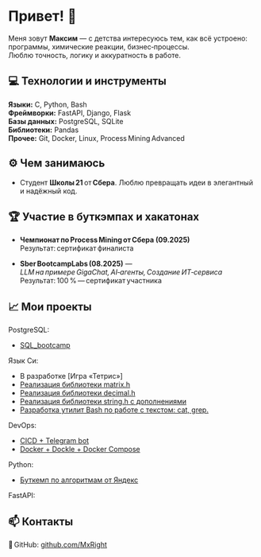 # Привет! 👋

Меня зовут **Максим** — с детства интересуюсь тем, как всё устроено: программы, химические реакции, бизнес‑процессы.  
Люблю точность, логику и аккуратность в работе.  

## 💻 Технологии и инструменты
**Языки:** C, Python, Bash  
**Фреймворки:** FastAPI, Django, Flask  
**Базы данных:** PostgreSQL, SQLite  
**Библиотеки:** Pandas  
**Прочее:** Git, Docker, Linux, Process Mining Advanced  

## ⚙️ Чем занимаюсь
- Студент **Школы 21** от **Сбера**. Люблю превращать идеи в элегантный и надёжный код.

## 🏆 Участие в буткэмпах и хакатонах

- **Чемпионат по Process Mining от Сбера (09.2025)**  
  Результат: сертификат финалиста

- **Sber BootcampLabs (08.2025)** — *LLM на примере GigaChat, AI‑агенты, Создание ИТ‑сервиса*  
  Результат: 100 % — сертификат участника  



## 📈 Мои проекты

PostgreSQL:
* [SQL_bootcamp](https://github.com/MxRight/SQL_bootcamp/tree/develop)
  
Язык Си:
* В разработке [Игра «Тетрис»]
* [Реализация библиотеки matrix.h](https://github.com/MxRight/c_matrix/tree/develop)
* [Реализация библиотеки decimal.h](https://github.com/MxRight/c_decimal/tree/develop)
* [Реализация библиотеки string.h с дополнениями](https://github.com/MxRight/c_string/tree/develop)
* [Разработка утилит Bash по работе с текстом: cat, grep.](https://github.com/MxRight/cat_and_grep_utils/tree/develop)

DevOps:
* [CICD + Telegram bot](https://github.com/MxRight/CICD_tg_bot/tree/develop)
* [Docker + Dockle + Docker Compose](https://github.com/MxRight/Docker/tree/develop)

Python:
* [Буткемп по алгоритмам от Яндекс](https://github.com/MxRight/YA_trngs_algrtms_3.0_B)

FastAPI:


## 📫 Контакты
📍 GitHub: [github.com/MxRight](https://github.com/MxRight)

